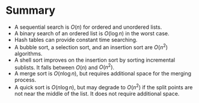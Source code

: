 Summary
=======

-   A sequential search is $O(n)$ for ordered and unordered lists.
-   A binary search of an ordered list is $O(\log n)$ in the worst case.
-   Hash tables can provide constant time searching.
-   A bubble sort, a selection sort, and an insertion sort are
    $O(n^{2})$ algorithms.
-   A shell sort improves on the insertion sort by sorting
    incremental sublists. It falls between $O(n)$ and $O(n^{2})$.
-   A merge sort is $O(n \log n)$, but requires additional space for the
    merging process.
-   A quick sort is $O(n \log n)$, but may degrade to $O(n^{2})$ if the
    split points are not near the middle of the list. It does not
    require additional space.

